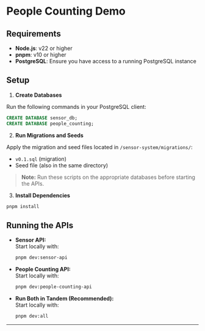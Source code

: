 # People Counting Demo

## Requirements

- **Node.js**: v22 or higher
- **pnpm**: v10 or higher
- **PostgreSQL**: Ensure you have access to a running PostgreSQL instance

## Setup

1. **Create Databases**

Run the following commands in your PostgreSQL client:

```sql
CREATE DATABASE sensor_db;
CREATE DATABASE people_counting;
```

2. **Run Migrations and Seeds**

Apply the migration and seed files located in `/sensor-system/migrations/`:

- `v0.1.sql` (migration)
- Seed file (also in the same directory)

> **Note:** Run these scripts on the appropriate databases before starting the APIs.

3. **Install Dependencies**

```sh
pnpm install
```

## Running the APIs

- **Sensor API:**  
  Start locally with:

  ```sh
  pnpm dev:sensor-api
  ```

- **People Counting API:**  
  Start locally with:

  ```sh
  pnpm dev:people-counting-api
  ```

- **Run Both in Tandem (Recommended):**  
  Start locally with:
  ```sh
  pnpm dev:all
  ```

---
